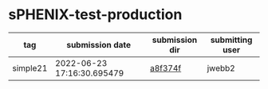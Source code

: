 # sPHENIX-test-production
|tag     |submission date   |submission dir    | submitting user |
|--------|------------------|------------------|-----------------|
|simple21|2022-06-23 17:16:30.695479|[a8f374f](https://github.com/klendathu2k/sPHENIX-test-production/tree/a8f374f/simple21)|jwebb2|
